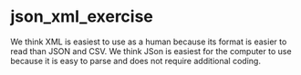 # json_xml_exercise

We think XML is easiest to use as a human because its format is easier to read than JSON and CSV. 
We think JSon is easiest for the computer to use because it is easy to parse and  does not require additional coding. 
